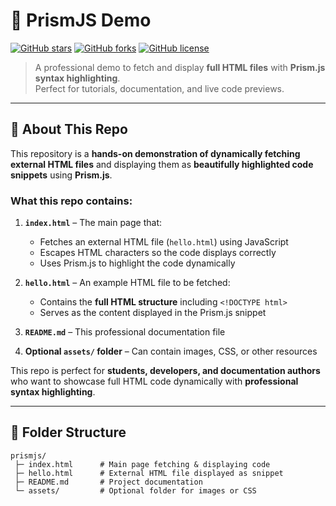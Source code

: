 # 🌟 PrismJS Demo

[![GitHub stars](https://img.shields.io/github/stars/vansh-frontend/prismjs?style=social)](https://github.com/vansh-frontend/prismjs/stargazers) 
[![GitHub forks](https://img.shields.io/github/forks/vansh-frontend/prismjs?style=social)](https://github.com/vansh-frontend/prismjs/network) 
[![GitHub license](https://img.shields.io/github/license/vansh-frontend/prismjs)](https://github.com/vansh-frontend/prismjs/blob/main/LICENSE)

> A professional demo to fetch and display **full HTML files** with **Prism.js syntax highlighting**.  
> Perfect for tutorials, documentation, and live code previews.

---

## 📖 About This Repo

This repository is a **hands-on demonstration of dynamically fetching external HTML files** and displaying them as **beautifully highlighted code snippets** using **Prism.js**.  

### What this repo contains:

1. **`index.html`** – The main page that:
   - Fetches an external HTML file (`hello.html`) using JavaScript  
   - Escapes HTML characters so the code displays correctly  
   - Uses Prism.js to highlight the code dynamically  

2. **`hello.html`** – An example HTML file to be fetched:
   - Contains the **full HTML structure** including `<!DOCTYPE html>`  
   - Serves as the content displayed in the Prism.js snippet  

3. **`README.md`** – This professional documentation file  

4. **Optional `assets/` folder** – Can contain images, CSS, or other resources  

This repo is perfect for **students, developers, and documentation authors** who want to showcase full HTML code dynamically with **professional syntax highlighting**.

---

## 📂 Folder Structure

```text
prismjs/
 ├─ index.html      # Main page fetching & displaying code
 ├─ hello.html      # External HTML file displayed as snippet
 ├─ README.md       # Project documentation
 └─ assets/         # Optional folder for images or CSS
